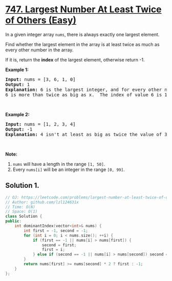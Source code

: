 # [747. Largest Number At Least Twice of Others (Easy)](https://leetcode.com/problems/largest-number-at-least-twice-of-others/)

<p>In a given integer array <code>nums</code>, there is always exactly one largest element.</p>

<p>Find whether the largest element in the array is at least twice as much as every other number in the array.</p>

<p>If it is, return the <strong>index</strong> of the largest element, otherwise return -1.</p>

<p><strong>Example 1:</strong></p>

<pre><strong>Input:</strong> nums = [3, 6, 1, 0]
<strong>Output:</strong> 1
<strong>Explanation:</strong> 6 is the largest integer, and for every other number in the array x,
6 is more than twice as big as x.  The index of value 6 is 1, so we return 1.
</pre>

<p>&nbsp;</p>

<p><strong>Example 2:</strong></p>

<pre><strong>Input:</strong> nums = [1, 2, 3, 4]
<strong>Output:</strong> -1
<strong>Explanation:</strong> 4 isn't at least as big as twice the value of 3, so we return -1.
</pre>

<p>&nbsp;</p>

<p><strong>Note:</strong></p>

<ol>
	<li><code>nums</code> will have a length in the range <code>[1, 50]</code>.</li>
	<li>Every <code>nums[i]</code> will be an integer in the range <code>[0, 99]</code>.</li>
</ol>

## Solution 1.

```cpp
// OJ: https://leetcode.com/problems/largest-number-at-least-twice-of-others/
// Author: github.com/lzl124631x
// Time: O(N)
// Space: O(1)
class Solution {
public:
    int dominantIndex(vector<int>& nums) {
        int first = -1, second = -1;
        for (int i = 0; i < nums.size(); ++i) {
            if (first == -1 || nums[i] > nums[first]) {
                second = first;
                first = i;
            } else if (second == -1 || nums[i] > nums[second]) second = i;
        }
        return nums[first] >= nums[second] * 2 ? first : -1;
    }
};
```